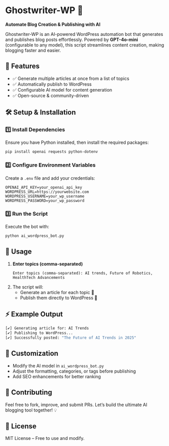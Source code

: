 # Ghostwriter-WP 🚀

**Automate Blog Creation & Publishing with AI**

Ghostwriter-WP is an AI-powered WordPress automation bot that generates and publishes blog posts effortlessly. Powered by **GPT-4o-mini** (configurable to any model), this script streamlines content creation, making blogging faster and easier. 

## 🌟 Features
- ✅ Generate multiple articles at once from a list of topics
- ✅ Automatically publish to WordPress
- ✅ Configurable AI model for content generation
- ✅ Open-source & community-driven

## 🛠️ Setup & Installation

### 1️⃣ Install Dependencies
Ensure you have Python installed, then install the required packages:
```bash
pip install openai requests python-dotenv
```

### 2️⃣ Configure Environment Variables
Create a `.env` file and add your credentials:
```env
OPENAI_API_KEY=your_openai_api_key
WORDPRESS_URL=https://yourwebsite.com
WORDPRESS_USERNAME=your_wp_username
WORDPRESS_PASSWORD=your_wp_password
```

### 3️⃣ Run the Script
Execute the bot with:
```bash
python ai_wordpress_bot.py
```

## 🚀 Usage
1. **Enter topics (comma-separated)**
   ```
   Enter topics (comma-separated): AI trends, Future of Robotics, HealthTech Advancements
   ```
2. The script will:
   - Generate an article for each topic 📝
   - Publish them directly to WordPress 🚀

## ⚡ Example Output
```bash
[✔] Generating article for: AI Trends
[✔] Publishing to WordPress...
[✔] Successfully posted: "The Future of AI Trends in 2025"
```

## 🎨 Customization
- Modify the AI model in `ai_wordpress_bot.py`
- Adjust the formatting, categories, or tags before publishing
- Add SEO enhancements for better ranking

## 🤝 Contributing
Feel free to fork, improve, and submit PRs. Let’s build the ultimate AI blogging tool together! 💡

## 📜 License
MIT License – Free to use and modify.
